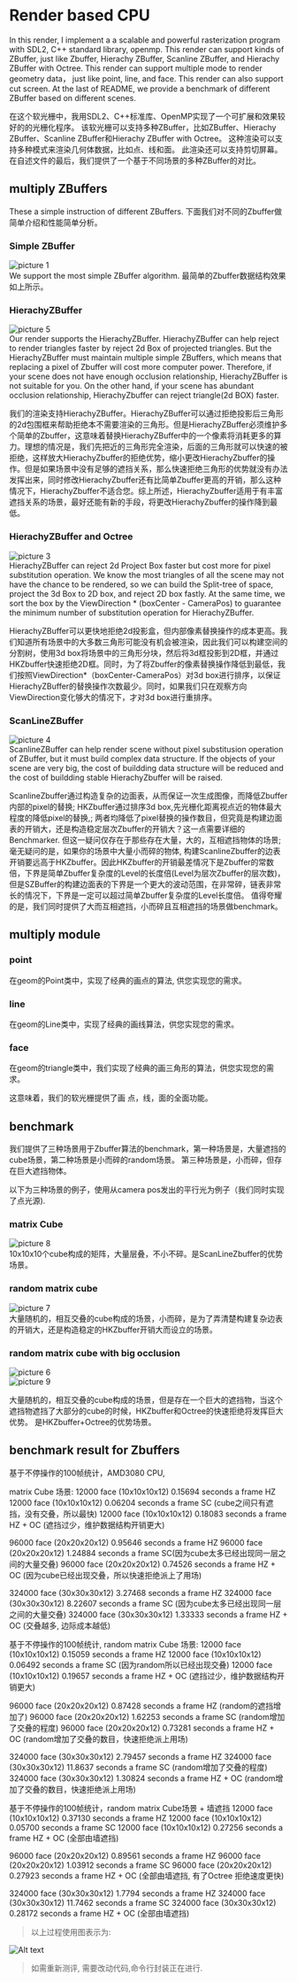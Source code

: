 # Render based CPU 
In this render, I implement a  a scalable and powerful rasterization program with  SDL2, C++ standard library, openmp. 
This render can support kinds of ZBuffer, just like Zbuffer, Hierachy ZBuffer, Scanline ZBuffer, and Hierachy ZBuffer with Octree.
This render can support multiple mode to render geometry data， just like point, line, and face.
This render can also support cut screen. 
At the last of README, we provide a benchmark of different ZBuffer based on different scenes. 

在这个软光栅中，我用SDL2、C++标准库、OpenMP实现了一个可扩展和效果较好的的光栅化程序。
该软光栅可以支持多种ZBuffer，比如ZBuffer、Hierachy ZBuffer、Scanline ZBuffer和Hierachy ZBuffer with Octree。
这种渲染可以支持多种模式来渲染几何体数据，比如点、线和面。
此渲染还可以支持剪切屏幕。
在自述文件的最后，我们提供了一个基于不同场景的多种ZBuffer的对比。

## multiply ZBuffers 
These a simple instruction of different ZBuffers. 
下面我们对不同的Zbuffer做简单介绍和性能简单分析。

### Simple ZBuffer 
![picture 1](images/5f8f054efa7b786e29cb33b2c2faa23b91db98ed9d1ef7e17694d703b8e858c5.png)  
We support the most simple ZBuffer algorithm. 
最简单的Zbuffer数据结构效果如上所示。

### HierachyZBuffer
![picture 5](images/e3916df268aa9aa8caf53a180ccf6bf47db95eb7d402e34fba0c55d5c3bfffb2.png)  
Our render supports the HierachyZBuffer. HierachyZBuffer can help reject to render triangles faster by reject 2d Box of projected triangles. But the HierachyZBuffer must maintain multiple simple ZBuffers, which means that replacing a pixel of Zbuffer will cost more computer power. Therefore, if your scene does not have enough occlusion relationship, HierachyZBuffer is not suitable for you. 
On the other hand, if your scene has abundant occlusion relationship, HierachyZbuffer can reject triangle(2d BOX) faster. 

我们的渲染支持HierachyZBuffer。HierachyZBuffer可以通过拒绝投影后三角形的2d包围框来帮助拒绝本不需要渲染的三角形。但是HierachyZBuffer必须维护多个简单的Zbuffer，这意味着替换HierachyZBuffer中的一个像素将消耗更多的算力。理想的情况是，我们先把近的三角形完全渲染，后面的三角形就可以快速的被拒绝，这样放大HierachyZbuffer的拒绝优势，缩小更改HierachyZbuffer的操作。但是如果场景中没有足够的遮挡关系，那么快速拒绝三角形的优势就没有办法发挥出来，同时修改HierachyZbuffer还有比简单Zbuffer更高的开销，那么这种情况下，HierachyZbuffer不适合您。综上所述，HierachyZbuffer适用于有丰富遮挡关系的场景，最好还能有新的手段，将更改HierachyZbuffer的操作降到最低。

### HierachyZBuffer and Octree
![picture 3](images/583a478ad975fa1ef29999192b0ceb1838c4f2e5827a0c1bdbe954439dbc0356.png)  
HierachyZBuffer can reject 2d Project Box faster but cost more for pixel substitution operation. We know the most triangles of all the scene may not have the chance to be rendered, so we can build the Split-tree of space, project the 3d Box to 2D box, and reject 2D box fastly. At the same time, we sort the box by the ViewDirection * (boxCenter - CameraPos) to guarantee the minimum number of substitution operation for HierachyZBuffer. 

HierachyZBuffer可以更快地拒绝2d投影盒，但内部像素替换操作的成本更高。我们知道所有场景中的大多数三角形可能没有机会被渲染，因此我们可以构建空间的分割树，使用3d box将场景中的三角形分块，然后将3d框投影到2D框，并通过HKZbuffer快速拒绝2D框。同时，为了将Zbuffer的像素替换操作降低到最低，我们按照ViewDirection*（boxCenter-CameraPos）对3d box进行排序，以保证HierachyZBuffer的替换操作次数最少。同时，如果我们只在观察方向ViewDirection变化够大的情况下，才对3d box进行重排序。

### ScanLineZBuffer
![picture 4](images/0e235b1a7ce89dbedc33f0d5b3d09517429a82cbc9ff91ae8926b06683cd3ecc.png)  
ScanlineZBuffer can help render scene without pixel substitusion operation of ZBuffer, but it must build complex data structure. 
If the objects of your scene are very big, the cost of buildding data structure will be reduced and the cost of buildding stable HierachyZbuffer will be raised.  

ScanlineZbuffer通过构造复杂的边面表，从而保证一次生成图像，而降低Zbuffer内部的pixel的替换; HKZbuffer通过排序3d box,先光栅化距离视点近的物体最大程度的降低pixel的替换,; 两者均降低了pixel替换的操作数目，但究竟是构建边面表的开销大，还是构造稳定层次Zbuffer的开销大？这一点需要详细的Benchmarker. 但这一疑问仅存在于那些存在大量，大的，互相遮挡物体的场景; 毫无疑问的是，如果你的场景中大量小而碎的物体, 构建ScanlineZbuffer的边表开销要远高于HKZbuffer。因此HKZbuffer的开销最差情况下是Zbuffer的常数倍，下界是简单Zbuffer复杂度的Level的长度倍(Level为层次Zbuffer的层次数)，但是SZBuffer的构建边面表的下界是一个更大的波动范围，在非常碎，链表非常长的情况下，下界是一定可以超过简单Zbuffer复杂度的Level长度倍。 
值得夸耀的是，我们同时提供了大而互相遮挡，小而碎且互相遮挡的场景做benchmark。 

## multiply module 

### point 
在geom的Point类中，实现了经典的画点的算法, 供您实现您的需求。 

### line 
在geom的Line类中，实现了经典的画线算法，供您实现您的需求。 

### face 
在geom的triangle类中，我们实现了经典的画三角形的算法，供您实现您的需求。 

这意味着，我们的软光栅提供了画 点，线，面的全面功能。 

## benchmark

我们提供了三种场景用于Zbuffer算法的benchmark，第一种场景是，大量遮挡的cube场景，第二种场景是小而碎的random场景。 第三种场景是，小而碎，但存在巨大遮挡物体。 

以下为三种场景的例子，使用从camera pos发出的平行光为例子（我们同时实现了点光源). 
### matrix Cube 
![picture 8](images/b7f53d1b595c817322141841c518bae88c5774c9f94f42b1538ec64fa144d920.png)  
10x10x10个cube构成的矩阵，大量层叠，不小不碎。是ScanLineZbuffer的优势场景。 

### random matrix cube 
![picture 7](images/0f5e4b7b9fc322951eefa8effb3d9887309723da79fdfe0dd4b59ed413d0c492.png)  
大量随机的，相互交叠的cube构成的场景，小而碎，是为了弄清楚构建复杂边表的开销大，还是构造稳定的HKZbuffer开销大而设立的场景。 

### random matrix cube with big occlusion
![picture 6](images/495cab4e191f0234407e74ea79e452a372f44cac216e405d0805193ce055d6e6.png)  
![picture 9](images/dc507560662c2cda8f706bc5df6e034a2d3fbd249a6cadd3cc760fe7b1a15253.png)  

大量随机的，相互交叠的cube构成的场景，但是存在一个巨大的遮挡物，当这个遮挡物遮挡了大部分的cube的时候，HKZbuffer和Octree的快速拒绝将发挥巨大优势。
是HKZbuffer+Octree的优势场景。 


## benchmark result for Zbuffers

基于不停操作的100帧统计，AMD3080 CPU, 

matrix Cube 场景:
12000 face (10x10x10x12) 0.15694 seconds a frame  HZ
12000 face (10x10x10x12) 0.06204 seconds a frame  SC (cube之间只有遮挡，没有交叠，所以最快)
12000 face (10x10x10x12) 0.18083 seconds a frame  HZ + OC (遮挡过少，维护数据结构开销更大)

96000 face (20x20x20x12) 0.95646 seconds a frame  HZ 
96000 face (20x20x20x12) 1.24884 seconds a frame  SC(因为cube太多已经出现同一层之间的大量交叠)
96000 face (20x20x20x12) 0.74526 seconds a frame  HZ + OC (因为cube已经出现交叠，所以快速拒绝派上了用场)

324000 face  (30x30x30x12) 3.27468 seconds a frame HZ 
324000 face  (30x30x30x12) 8.22607 seconds a frame SC (因为cube太多已经出现同一层之间的大量交叠)
324000 face  (30x30x30x12) 1.33333 seconds a frame HZ + OC (交叠越多, 边际成本越低)


基于不停操作的100帧统计, random matrix Cube 场景:
12000 face (10x10x10x12) 0.15059 seconds a frame HZ 
12000 face (10x10x10x12) 0.06492 seconds a frame SC (因为random所以已经出现交叠)
12000 face (10x10x10x12) 0.19657 seconds a frame HZ + OC (遮挡过少，维护数据结构开销更大)

96000 face (20x20x20x12) 0.87428 seconds a frame HZ (random的遮挡增加了)
96000 face (20x20x20x12) 1.62253  seconds a frame SC (random增加了交叠的程度)
96000 face (20x20x20x12) 0.73281 seconds a frame HZ + OC (random增加了交叠的数目，快速拒绝派上用场)

324000 face  (30x30x30x12)  2.79457 seconds a frame HZ 
324000 face  (30x30x30x12)  11.8637 seconds a frame SC (random增加了交叠的程度)
324000 face  (30x30x30x12)  1.30824 seconds a frame HZ + OC (random增加了交叠的数目，快速拒绝派上用场)


基于不停操作的100帧统计，random matrix Cube场景 + 墙遮挡
12000 face (10x10x10x12)  0.37130 seconds a frame HZ 
12000 face (10x10x10x12)  0.05700 seconds a frame SC 
12000 face (10x10x10x12)  0.27256 seconds a frame HZ + OC (全部由墙遮挡)

96000 face (20x20x20x12)  0.89561 seconds a frame HZ 
96000 face (20x20x20x12)  1.03912 seconds a frame SC
96000 face (20x20x20x12)  0.27923 seconds a frame HZ + OC (全部由墙遮挡, 有了Octree 拒绝速度更快)

324000 face  (30x30x30x12)  1.7794 seconds a frame HZ 
324000 face  (30x30x30x12)  11.7462 seconds a frame SC 
324000 face  (30x30x30x12)  0.28172 seconds a frame HZ + OC (全部由墙遮挡)


>以上过程使用图表示为:

![Alt text](./fig1.svg)

>如需重新测评, 需要改动代码,命令行封装正在进行. 